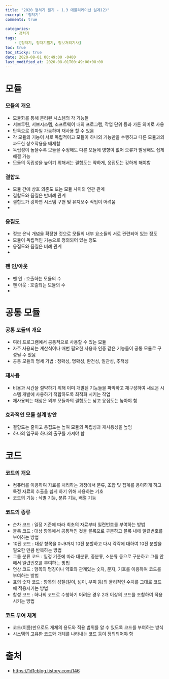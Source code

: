 ```yaml
---
title: "2020 정처기 필기 - 1.3 애플리케이션 설계(2)"
excerpt: '정처기'
comments: true

categories:
    - 정처기
tags:
    - [정처기, 정처기필기, 정보처리기사]
toc: true
toc_sticky: true
date: 2020-08-01 00:49:00 -0400
last_modified_at: 2020-08-01T00:49:00+08:00
---
```


# 모듈

### 모듈의 개요

- 모듈화를 통해 분리된 시스템의 각 기능들
- 서브루틴, 서브시스템, 소프트웨어 내의 프로그램, 작업 단위 등과 가튼 의미로 사용
- 단독으로 컴파일 가능하며 재사용 할 수 있음
- 각 모듈의 기능이 서로 독립적이고 모듈이 하나의 기능만을 수행하고 다른 모듈과의 과도한 상호작용을 배제함
- 독립성이 높을수록 모듈을 수정해도 다른 모듈에 영향이 없어 오류가 발생해도 쉽게 해결 가능
- 모듈의 독립성을 높이기 위해서는 결합도는 약하게, 응집도는 강하게 해야함

### 결합도

- 모듈 간에 상호 의존도 또는 모듈 사이의 연관 관계
- 결합도와 품질은 반비례 관계
- 결합도가 강하면 시스템 구현 및 유지보수 작업이 어려움
- <img src="">

### 응집도

- 정보 은닉 개념을 확장한 것으로 모듈의 내부 요소들의 서로 관련되어 있는 정도
- 모듈이 독립적인 기능으로 정의되어 있는 정도
- 응집도와 품질은 비례 관계
- <img src="">

### 팬 인/아웃

- 팬 인 : 호출하는 모듈의 수
- 팬 아웃 : 호출되는 모듈의 수
- <img src="">

# 공통 모듈

### 공통 모듈의 개요

- 여러 프로그램에서 공통적으로 사용할 수 있는 모듈
- 자주 사용되는 계산식이나 매번 필요한 사용자 인증 같은 기능들이 공통 모듈로 구성될 수 있음
- 공통 모듈의 명세 기법 : 정확성, 명확성, 완전성, 일관성, 추적성

### 재사용

- 비용과 시간을 절약하기 위해 이미 개발된 기능들을 파악하고 재구성하여 새로운 시스템 개발에 사용하기 적합하도록 최적화 시키는 작업
- 재사용되는 대상은 외부 모듈과의 결합도는 낮고 응집도는 높아야 함

### 효과적인 모듈 설계 방안

- 결합도는 줄이고 응집도는 높여 모듈의 독립성과 재사용성을 높임
- 하나의 입구와 하나의 출구를 가져야 함

# 코드

### 코드의 개요

- 컴퓨터를 이용하여 자료를 처리하는 과정에서 분류, 조합 및 집계를 용이하게 하고 특정 자료의 추출을 쉽게 하기 위해 사용하는 기호
- 코드의 기능 : 식별 기능, 분류 기능, 배열 기능

### 코드의 종류

- 순차 코드 : 일정 기준에 따라 최초의 자료부터 일련번호를 부여하는 방법
- 블록 코드 : 대상 항목에서 공통적인 것을 블록으로 구분하고 블록 내에 일련번호를 부여하는 방법
- 10진 코드 : 대상 항목을 0~9까지 10진 분할하고 다시 각각에 대하여 10진 분할을 필요한 만큼 반복하는 방법
- 그룹 분류 코드 : 일정 기준에 따라 대분류, 중분류, 소분류 등으로 구분하고 그룹 안에서 일련번호를 부여하는 방법
- 연상 코드 : 항목의 명칭이나 약호와 관계있는 숫자, 문자, 기호를 이용하여 코드를 부여하는 방법
- 표의 숫자 코드 : 항목의 성질(길이, 넓이, 부피 등)의 물리적인 수치를 그대로 코드에 적용시키는 방법
- 합성 코드 : 하나의 코드로 수행하기 어려운 경우 2개 이상의 코드를 조합하여 적용시키는 방법

### 코드 부여 체계

- 코드(이름)만으로도 개체의 용도와 적용 범위를 알 수 있도록 코드를 부여하는 방식
- 시스템의 고유한 코드와 개체를 나타내는 코드 등이 정의되어야 함

# 출처

- <https://1d1cblog.tistory.com/146>
